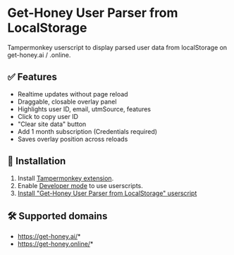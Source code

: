 # Get-Honey User Parser from LocalStorage

Tampermonkey userscript to display parsed user data from localStorage on get-honey.ai / .online.

## ✅ Features

- Realtime updates without page reload
- Draggable, closable overlay panel
- Highlights user ID, email, utmSource, features
- Click to copy user ID
- "Clear site data" button
- Add 1 month subscription (Credentials required)
- Saves overlay position across reloads

## 🔗 Installation

1. Install [Tampermonkey extension](https://www.tampermonkey.net/).
2. Enable [Developer mode](https://www.tampermonkey.net/faq.php?locale=en#Q209) to use userscripts.
3. [Install "Get-Honey User Parser from LocalStorage" userscript](https://raw.githubusercontent.com/bohdan-gen-tech/gethoney-user-parser/main/get-honey-user-parser.user.js)

## 🛠 Supported domains
- https://get-honey.ai/*
- https://get-honey.online/*
